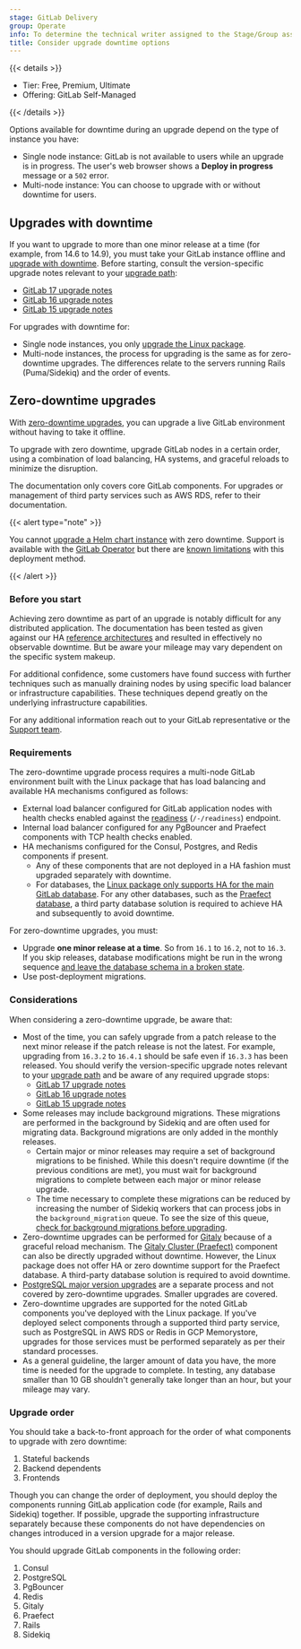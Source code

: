 ```yaml
---
stage: GitLab Delivery
group: Operate
info: To determine the technical writer assigned to the Stage/Group associated with this page, see https://handbook.gitlab.com/handbook/product/ux/technical-writing/#assignments
title: Consider upgrade downtime options
---
```


{{< details >}}

- Tier: Free, Premium, Ultimate
- Offering: GitLab Self-Managed

{{< /details >}}

Options available for downtime during an upgrade depend on the type of instance you have:

- Single node instance: GitLab is not available to users while an upgrade is in progress. The user's web browser shows
  a **Deploy in progress** message or a `502` error.
- Multi-node instance: You can choose to upgrade with or without downtime for users.

## Upgrades with downtime

If you want to upgrade to more than one minor release at a time (for example, from 14.6 to 14.9), you must take your
GitLab instance offline and [upgrade with downtime](with_downtime.md). Before starting, consult the version-specific
upgrade notes relevant to your [upgrade path](upgrade_paths.md):

- [GitLab 17 upgrade notes](versions/gitlab_17_changes.md)
- [GitLab 16 upgrade notes](versions/gitlab_16_changes.md)
- [GitLab 15 upgrade notes](versions/gitlab_15_changes.md)

For upgrades with downtime for:

- Single node instances, you only [upgrade the Linux package](package/_index.md).
- Multi-node instances, the process for upgrading is the same as for zero-downtime upgrades. The differences relate to
  the servers running Rails (Puma/Sidekiq) and the order of events.

## Zero-downtime upgrades

With [zero-downtime upgrades](zero_downtime.md), you can upgrade a live GitLab environment without having to take it
offline.

To upgrade with zero downtime, upgrade GitLab nodes in a certain order, using a combination of load balancing,
HA systems, and graceful reloads to minimize the disruption.

The documentation only covers core GitLab components. For upgrades or management of third party services such as AWS RDS,
refer to their documentation.

{{< alert type="note" >}}

You cannot [upgrade a Helm chart instance](https://docs.gitlab.com/charts/installation/upgrade.html) with zero downtime.
Support is available with the [GitLab Operator](https://docs.gitlab.com/operator/gitlab_upgrades.html) but there are
[known limitations](https://docs.gitlab.com/operator/#known-issues) with this deployment method.

{{< /alert >}}

### Before you start

Achieving zero downtime as part of an upgrade is notably difficult for any distributed application. The documentation
has been tested as given against our HA [reference architectures](../administration/reference_architectures/_index.md)
and resulted in effectively no observable downtime. But be aware your mileage may vary dependent on the specific system
makeup.

For additional confidence, some customers have found success with further techniques such as manually draining nodes by
using specific load balancer or infrastructure capabilities. These techniques depend greatly on the underlying
infrastructure capabilities.

For any additional information reach out to your GitLab representative or the
[Support team](https://about.gitlab.com/support/).

### Requirements

The zero-downtime upgrade process requires a multi-node GitLab environment built with the Linux package that has load
balancing and available HA mechanisms configured as follows:

- External load balancer configured for GitLab application nodes with health checks enabled against the
  [readiness](../administration/monitoring/health_check.md#readiness) (`/-/readiness`) endpoint.
- Internal load balancer configured for any PgBouncer and Praefect components with TCP health checks enabled.
- HA mechanisms configured for the Consul, Postgres, and Redis components if present.
  - Any of these components that are not deployed in a HA fashion must upgraded separately with downtime.
  - For databases, the [Linux package only supports HA for the main GitLab database](https://gitlab.com/groups/gitlab-org/-/epics/7814).
    For any other databases, such as the [Praefect database](zero_downtime.md#gitaly-cluster-praefect), a third party
    database solution is required to achieve HA and subsequently to avoid downtime.

For zero-downtime upgrades, you must:

- Upgrade **one minor release at a time**. So from `16.1` to `16.2`, not to `16.3`. If you skip releases, database
  modifications might be run in the wrong sequence
  [and leave the database schema in a broken state](https://gitlab.com/gitlab-org/gitlab/-/issues/321542).
- Use post-deployment migrations.

### Considerations

When considering a zero-downtime upgrade, be aware that:

- Most of the time, you can safely upgrade from a patch release to the next minor release if the patch release is not
  the latest. For example, upgrading from `16.3.2` to `16.4.1` should be safe even if `16.3.3` has been released. You
  should verify the version-specific upgrade notes relevant to your [upgrade path](upgrade_paths.md) and be
  aware of any required upgrade stops:
  - [GitLab 17 upgrade notes](versions/gitlab_17_changes.md)
  - [GitLab 16 upgrade notes](versions/gitlab_16_changes.md)
  - [GitLab 15 upgrade notes](versions/gitlab_15_changes.md)
- Some releases may include background migrations. These migrations are performed in the background by Sidekiq and are
  often used for migrating data. Background migrations are only added in the monthly releases.
  - Certain major or minor releases may require a set of background migrations to be finished. While this doesn't require
    downtime (if the previous conditions are met), you must wait for background migrations to complete between each major
    or minor release upgrade.
  - The time necessary to complete these migrations can be reduced by increasing the number of Sidekiq workers that can
    process jobs in the `background_migration` queue. To see the size of this queue,
    [check for background migrations before upgrading](background_migrations.md).
- Zero-downtime upgrades can be performed for [Gitaly](zero_downtime.md#gitaly) because of a graceful reload mechanism.
  The [Gitaly Cluster (Praefect)](zero_downtime.md#gitaly-cluster-praefect) component can also be directly upgraded without
  downtime. However, the Linux package does not offer HA or zero downtime support for the Praefect database. A third-party
  database solution is required to avoid downtime.
- [PostgreSQL major version upgrades](../administration/postgresql/replication_and_failover.md#near-zero-downtime-upgrade-of-postgresql-in-a-patroni-cluster)
  are a separate process and not covered by zero-downtime upgrades. Smaller upgrades are covered.
- Zero-downtime upgrades are supported for the noted GitLab components you've deployed with the Linux package. If you've
  deployed select components through a supported third party service, such as PostgreSQL in AWS RDS or Redis in GCP
  Memorystore, upgrades for those services must be performed separately as per their standard processes.
- As a general guideline, the larger amount of data you have, the more time is needed for the upgrade to complete. In
  testing, any database smaller than 10 GB shouldn't generally take longer than an hour, but your mileage may vary.

### Upgrade order

You should take a back-to-front approach for the order of what components to upgrade with zero downtime:

1. Stateful backends
1. Backend dependents
1. Frontends

Though you can change the order of deployment, you should deploy the components running GitLab application code
(for example, Rails and Sidekiq) together. If possible, upgrade the supporting infrastructure separately because these
components do not have dependencies on changes introduced in a version upgrade for a major release.

You should upgrade GitLab components in the following order:

1. Consul
1. PostgreSQL
1. PgBouncer
1. Redis
1. Gitaly
1. Praefect
1. Rails
1. Sidekiq

